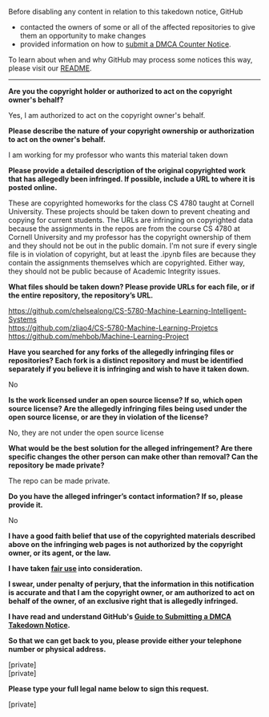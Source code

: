 Before disabling any content in relation to this takedown notice, GitHub
- contacted the owners of some or all of the affected repositories to give them an opportunity to make changes
- provided information on how to [submit a DMCA Counter Notice](https://docs.github.com/en/articles/guide-to-submitting-a-dmca-counter-notice).

To learn about when and why GitHub may process some notices this way, please visit our [README](https://github.com/github/dmca/blob/master/README.md).

---

**Are you the copyright holder or authorized to act on the copyright owner's behalf?**

Yes, I am authorized to act on the copyright owner's behalf.

**Please describe the nature of your copyright ownership or authorization to act on the owner's behalf.**

I am working for my professor who wants this material taken down

**Please provide a detailed description of the original copyrighted work that has allegedly been infringed. If possible, include a URL to where it is posted online.**

These are copyrighted homeworks for the class CS 4780 taught at Cornell University. These projects should be taken down to prevent cheating and copying for current students. The URLs are infringing on copyrighted data because the assignments in the repos are from the course CS 4780 at Cornell University and my professor has the copyright ownership of them and they should not be out in the public domain. I'm not sure if every single file is in violation of copyright, but at least the .ipynb files are because they contain the assignments themselves which are copyrighted. Either way, they should not be public because of Academic Integrity issues.

**What files should be taken down? Please provide URLs for each file, or if the entire repository, the repository’s URL.**

https://github.com/chelsealong/CS-5780-Machine-Learning-Intelligent-Systems  
https://github.com/zliao4/CS-5780-Machine-Learning-Projetcs  
https://github.com/mehbob/Machine-Learning-Project

**Have you searched for any forks of the allegedly infringing files or repositories? Each fork is a distinct repository and must be identified separately if you believe it is infringing and wish to have it taken down.**

No

**Is the work licensed under an open source license? If so, which open source license? Are the allegedly infringing files being used under the open source license, or are they in violation of the license?**

No, they are not under the open source license

**What would be the best solution for the alleged infringement? Are there specific changes the other person can make other than removal? Can the repository be made private?**

The repo can be made private.

**Do you have the alleged infringer’s contact information? If so, please provide it.**

No

**I have a good faith belief that use of the copyrighted materials described above on the infringing web pages is not authorized by the copyright owner, or its agent, or the law.**

**I have taken <a href="https://www.lumendatabase.org/topics/22">fair use</a> into consideration.**

**I swear, under penalty of perjury, that the information in this notification is accurate and that I am the copyright owner, or am authorized to act on behalf of the owner, of an exclusive right that is allegedly infringed.**

**I have read and understand GitHub's <a href="https://docs.github.com/articles/guide-to-submitting-a-dmca-takedown-notice/">Guide to Submitting a DMCA Takedown Notice</a>.**

**So that we can get back to you, please provide either your telephone number or physical address.**

[private]  
[private]

**Please type your full legal name below to sign this request.**

[private]
